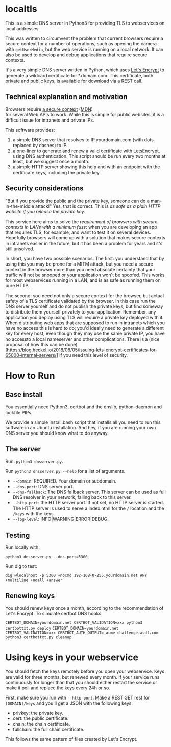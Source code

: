 # localtls

This is a simple DNS server in Python3 for providing TLS to webservices on local addresses. 

This was written to circumvent the problem that current browsers require a secure context for a number of operations, such as opening the camera with `getUserMedia`, but the web service is running on a local network. It can also be used to develop and debug applications that require secure contexts.

It's a very simple DNS server written in Python, which uses [Let's Encrypt](https://letsencrypt.org/) to generate a wildcard certificate for *.domain.com. This certificate, both private and public keys, is available for download via a REST call.

## Technical explanation and motivation

Browsers require <a href="https://w3c.github.io/webappsec-secure-contexts/">a secure context</a>
(<a href="https://developer.mozilla.org/en-US/docs/Web/Security/Secure_Contexts">MDN</a>)  
for several Web APIs to work. While this is simple for public websites, it is a difficult issue for
intranets and private IPs.

This software provides:
1. a simple DNS server that resolves to IP.yourdomain.com (with dots replaced by dashes) to IP.
2. a one-liner to generate and renew a valid certificate with LetsEncrypt, using DNS authentication. This script should be run every two months at least, but we suggest once a month.
3. a simple HTTP server showing this help and with an endpoint with the certificate keys, including the private key.

## Security considerations

"But if you provide the public and the private key, someone can do a man-in-the-middle attack!" Yes, that is correct. This is *as safe as a plain HTTP website if you release the private key*. 

This service here aims to solve the *requirement of browsers with secure contexts in LANs with a minimum fuss*: when you are developing an app that requires TLS, for example, and want to test it on several devices. Hopefully browsers will come up with a solution that makes secure contexts in intranets easier in the future, but it has been a problem for years and it's still unsolved.

In short, you have two possible scenarios. The first: you understand that by using this you may be prone for a MITM attack, but you need a secure context in the browser more than you need absolute certainty that your traffic will not be snooped or your application won't be spoofed. This works for most webservices running in a LAN, and is as safe as running them on pure HTTP.

The second: you need not only a secure context for the browser, but actual safety of a TLS certificate validated by the browser. In this case run the DNS server yourself and do not publish the private keys, but find someway to distribute them yourself privately to your application. Remember, any application you deploy using TLS will require a private key deployed with it. When distributing web apps that are supposed to run in intranets which you have no access this is hard to do; you'd ideally need to generate a different key for every host, even though they may use the same private IP, you have no accessto a local nameserver and other complications. There is a (nice proposal of how this can be done)[https://blog.heckel.io/2018/08/05/issuing-lets-encrypt-certificates-for-65000-internal-servers/] if you need this level of security.

# How to Run

## Base install

You essentially need Python3, certbot and the dnslib, python-daemon and lockfile PIPs.

We provide a simple install.bash script that installs all you need to run this software in an Ubuntu installation. And hey, if you are running your own DNS server you should know what to do anyway.

## The server

Run: `python3 dnsserver.py`.

Run `python3 dnsserver.py --help` for a list of arguments.

* `--domain`: REQUIRED. Your domain or subdomain.
* `--dns-port`: DNS server port.
* `--dns-fallback`: The DNS fallback server. This server can be used as full DNS resolver in your network, falling back to this server.
* `--http-port`: the HTTP server port. If not set, no HTTP server is started. The HTTP server is used to serve a index.html for the `/` location and the `/keys` with the keys.
* `--log-level`: INFO|WARNING|ERROR|DEBUG.

## Testing

Run locally with:

`python3 dnsserver.py --dns-port=5300`

Run dig to test:

`dig @localhost -p 5300 +nocmd 192-168-0-255.yourdomain.net ANY +multiline +noall +answer`

## Renewing keys

You should renew keys once a month, according to the recommendation of Let's Encrypt. To simulate certbot DNS hooks:

`CERTBOT_DOMAIN=yourdomain.net CERTBOT_VALIDATION=xxx python3 certbottxt.py deploy`
`CERTBOT_DOMAIN=yourdomain.net CERTBOT_VALIDATION=xxx CERTBOT_AUTH_OUTPUT=_acme-challenge.asdf.com python3 certbottxt.py cleanup`

# Using keys in your webservice

You should fetch the keys remotely before you open your webservice. Keys are valid for three months, but renewed every month. If your service runs continuously for longer than that you should either restart the service or make it poll and replace the keys every 24h or so.

First, make sure you run with `--http-port`. Make a REST GET rest for `[DOMAIN]/keys` and you'll get a JSON with the following keys:

* privkey: the private key.
* cert: the public certificate.
* chain: the chain certificate.
* fullchain: the full chain certificate.

This follows the same pattern of files created by Let's Encrypt.
